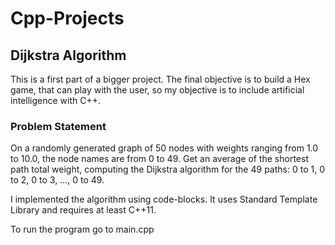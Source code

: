 # Cpp-Projects

## Dijkstra Algorithm

This is a first part of a bigger project. The final objective is to build a Hex game, that can play with the user, so my objective is to include artificial intelligence with C++.

### Problem Statement
On a randomly generated graph of 50 nodes with weights ranging from 1.0 to 10.0,
the node names are from 0 to 49.
Get an average of the shortest path total weight, computing the Dijkstra algorithm for the 49 paths:
0 to 1, 0 to 2, 0 to 3, …, 0 to 49.

I implemented the algorithm using code-blocks. It uses Standard Template Library and requires at least C++11.

To run the program go to main.cpp
